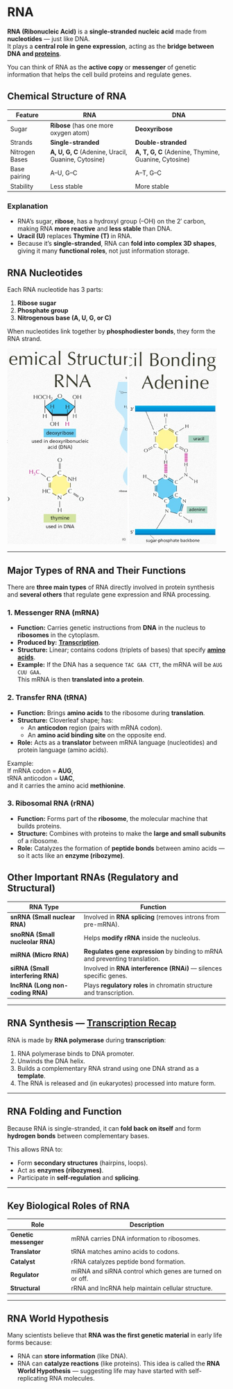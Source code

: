 # RNA

**RNA (Ribonucleic Acid)** is a **single-stranded nucleic acid** made from **nucleotides** — just like DNA.  
It plays a **central role in gene expression**, acting as the **bridge between DNA and [proteins](./proteins.md)**.

You can think of RNA as the **active copy** or **messenger** of genetic information that helps the cell build proteins and regulate genes.

## Chemical Structure of RNA

| Feature | RNA | DNA |
|----------|-----|-----|
| Sugar | **Ribose** (has one more oxygen atom) | **Deoxyribose** |
| Strands | **Single-stranded** | **Double-stranded** |
| Nitrogen Bases | **A, U, G, C** (Adenine, Uracil, Guanine, Cytosine) | **A, T, G, C** (Adenine, Thymine, Guanine, Cytosine) |
| Base pairing | A–U, G–C | A–T, G–C |
| Stability | Less stable | More stable |

### Explanation
- RNA’s sugar, **ribose**, has a hydroxyl group (–OH) on the 2′ carbon, making RNA **more reactive** and **less stable** than DNA.
- **Uracil (U)** replaces **Thymine (T)** in RNA.
- Because it’s **single-stranded**, RNA can **fold into complex 3D shapes**, giving it many **functional roles**, not just information storage.

## RNA Nucleotides
Each RNA nucleotide has 3 parts:
1. **Ribose sugar**
2. **Phosphate group**
3. **Nitrogenous base (A, U, G, or C)**

When nucleotides link together by **phosphodiester bonds**, they form the RNA strand.
<p align="start">
    <img src="/img/chem-rna.jpg" alt="Image 1" style="width:55%; height:450px; object-fit:cover;">
    <img src="/img/u-a-bonding.jpg" alt="Image 1" style="width:40%; height:450px; object-fit:cover;">
</p>

---

## Major Types of RNA and Their Functions

There are **three main types** of RNA directly involved in protein synthesis and **several others** that regulate gene expression and RNA processing.
### 1. Messenger RNA (mRNA)
- **Function:** Carries genetic instructions from **DNA** in the nucleus to **ribosomes** in the cytoplasm.  
- **Produced by:** **[Transcription](./transcription.md)**.  
- **Structure:** Linear; contains codons (triplets of bases) that specify **[amino acids](./amino_acids.md)**.  
- **Example:** If the DNA has a sequence `TAC GAA CTT`, the mRNA will be `AUG CUU GAA`.  
  This mRNA is then **translated into a protein**.


### 2. Transfer RNA (tRNA)
- **Function:** Brings **amino acids** to the ribosome during **translation**.
- **Structure:** Cloverleaf shape; has:
  - An **anticodon** region (pairs with mRNA codon).
  - An **amino acid binding site** on the opposite end.
- **Role:** Acts as a **translator** between mRNA language (nucleotides) and protein language (amino acids).

Example:  
If mRNA codon = **AUG**,  
tRNA anticodon = **UAC**,  
and it carries the amino acid **methionine**.


### 3. Ribosomal RNA (rRNA)
- **Function:** Forms part of the **ribosome**, the molecular machine that builds proteins.  
- **Structure:** Combines with proteins to make the **large and small subunits** of a ribosome.  
- **Role:** Catalyzes the formation of **peptide bonds** between amino acids — so it acts like an **enzyme (ribozyme)**.


## Other Important RNAs (Regulatory and Structural)

| RNA Type | Function |
|-----------|-----------|
| **snRNA (Small nuclear RNA)** | Involved in **RNA splicing** (removes introns from pre-mRNA). |
| **snoRNA (Small nucleolar RNA)** | Helps **modify rRNA** inside the nucleolus. |
| **miRNA (Micro RNA)** | **Regulates gene expression** by binding to mRNA and preventing translation. |
| **siRNA (Small interfering RNA)** | Involved in **RNA interference (RNAi)** — silences specific genes. |
| **lncRNA (Long non-coding RNA)** | Plays **regulatory roles** in chromatin structure and transcription. |

---

## RNA Synthesis — **[Transcription Recap](./transcription.md)** 
RNA is made by **RNA polymerase** during **transcription**:
1. RNA polymerase binds to DNA promoter.
2. Unwinds the DNA helix.
3. Builds a complementary RNA strand using one DNA strand as a **template**.
4. The RNA is released and (in eukaryotes) processed into mature form.

---

## RNA Folding and Function
Because RNA is single-stranded, it can **fold back on itself** and form **hydrogen bonds** between complementary bases.

This allows RNA to:
- Form **secondary structures** (hairpins, loops).
- Act as **enzymes (ribozymes)**.
- Participate in **self-regulation** and **splicing**.

---

## Key Biological Roles of RNA

| Role | Description |
|------|--------------|
| **Genetic messenger** | mRNA carries DNA information to ribosomes. |
| **Translator** | tRNA matches amino acids to codons. |
| **Catalyst** | rRNA catalyzes peptide bond formation. |
| **Regulator** | miRNA and siRNA control which genes are turned on or off. |
| **Structural** | rRNA and lncRNA help maintain cellular structure. |

---

## RNA World Hypothesis
Many scientists believe that **RNA was the first genetic material** in early life forms because:
- RNA can **store information** (like DNA).
- RNA can **catalyze reactions** (like proteins).
This idea is called the **RNA World Hypothesis** — suggesting life may have started with self-replicating RNA molecules.

